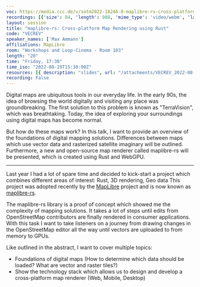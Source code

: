 ```yaml
---
voc: https://media.ccc.de/v/sotm2022-18246-0-maplibre-rs-cross-platform-map-rendering-using-rust
recordings: [{'size': 84, 'length': 988, 'mime_type': 'video/webm', 'language': 'eng', 'filename': 'sotm2022-18246-eng-maplibre-rs_Cross-platform_Map_Rendering_using_Rust_webm-hd.webm', 'state': 'new', 'folder': 'webm-hd', 'high_quality': True, 'width': 1920, 'height': 1080, 'updated_at': '2022-09-19T14:00:05.675+02:00', 'recording_url': 'https://cdn.media.ccc.de/events/sotm/2022/webm-hd/sotm2022-18246-eng-maplibre-rs_Cross-platform_Map_Rendering_using_Rust_webm-hd.webm', 'url': 'https://api.media.ccc.de/public/recordings/61840', 'event_url': 'https://api.media.ccc.de/public/events/1d67a8c1-17e6-5e30-965e-5d72311cd6b7', 'conference_url': 'https://api.media.ccc.de/public/conferences/sotm2022'}, {'size': 38, 'length': 988, 'mime_type': 'video/webm', 'language': 'eng', 'filename': 'sotm2022-18246-eng-maplibre-rs_Cross-platform_Map_Rendering_using_Rust_webm-sd.webm', 'state': 'new', 'folder': 'webm-sd', 'high_quality': False, 'width': 720, 'height': 576, 'updated_at': '2022-09-19T13:48:04.244+02:00', 'recording_url': 'https://cdn.media.ccc.de/events/sotm/2022/webm-sd/sotm2022-18246-eng-maplibre-rs_Cross-platform_Map_Rendering_using_Rust_webm-sd.webm', 'url': 'https://api.media.ccc.de/public/recordings/61838', 'event_url': 'https://api.media.ccc.de/public/events/1d67a8c1-17e6-5e30-965e-5d72311cd6b7', 'conference_url': 'https://api.media.ccc.de/public/conferences/sotm2022'}, {'size': 27, 'length': 987, 'mime_type': 'video/mp4', 'language': 'eng', 'filename': 'sotm2022-18246-eng-maplibre-rs_Cross-platform_Map_Rendering_using_Rust_sd.mp4', 'state': 'new', 'folder': 'h264-sd', 'high_quality': False, 'width': 720, 'height': 576, 'updated_at': '2022-09-19T13:35:04.123+02:00', 'recording_url': 'https://cdn.media.ccc.de/events/sotm/2022/h264-sd/sotm2022-18246-eng-maplibre-rs_Cross-platform_Map_Rendering_using_Rust_sd.mp4', 'url': 'https://api.media.ccc.de/public/recordings/61835', 'event_url': 'https://api.media.ccc.de/public/events/1d67a8c1-17e6-5e30-965e-5d72311cd6b7', 'conference_url': 'https://api.media.ccc.de/public/conferences/sotm2022'}, {'size': 15, 'length': 988, 'mime_type': 'audio/mpeg', 'language': 'eng', 'filename': 'sotm2022-18246-eng-maplibre-rs_Cross-platform_Map_Rendering_using_Rust_mp3.mp3', 'state': 'new', 'folder': 'mp3', 'high_quality': False, 'width': 0, 'height': 0, 'updated_at': '2022-09-19T13:34:03.348+02:00', 'recording_url': 'https://cdn.media.ccc.de/events/sotm/2022/mp3/sotm2022-18246-eng-maplibre-rs_Cross-platform_Map_Rendering_using_Rust_mp3.mp3', 'url': 'https://api.media.ccc.de/public/recordings/61834', 'event_url': 'https://api.media.ccc.de/public/events/1d67a8c1-17e6-5e30-965e-5d72311cd6b7', 'conference_url': 'https://api.media.ccc.de/public/conferences/sotm2022'}, {'size': 67, 'length': 987, 'mime_type': 'video/mp4', 'language': 'eng', 'filename': 'sotm2022-18246-eng-maplibre-rs_Cross-platform_Map_Rendering_using_Rust_hd.mp4', 'state': 'new', 'folder': 'h264-hd', 'high_quality': True, 'width': 1920, 'height': 1080, 'updated_at': '2022-09-19T13:31:44.745+02:00', 'recording_url': 'https://cdn.media.ccc.de/events/sotm/2022/h264-hd/sotm2022-18246-eng-maplibre-rs_Cross-platform_Map_Rendering_using_Rust_hd.mp4', 'url': 'https://api.media.ccc.de/public/recordings/61833', 'event_url': 'https://api.media.ccc.de/public/events/1d67a8c1-17e6-5e30-965e-5d72311cd6b7', 'conference_url': 'https://api.media.ccc.de/public/conferences/sotm2022'}]
layout: session
title: "maplibre-rs: Cross-platform Map Rendering using Rust"
code: "VECREV"
speaker_names: ['Max Ammann']
affiliations: MapLibre
room: "Workshops and Loop-Cinema - Room 103"
length: "20"
time: "Friday, 17:30"
time_iso: "2022-08-19T15:30:00Z"
resources: [{ description: "slides", url: "/attachments/VECREV_2022-08-19-SotM-maplibre-rs_sO0aXrv.pdf" }]
recording: False
---
```


Digital maps are ubiquitous tools in our everyday life. In the early 90s, the idea of browsing the world digitally and visiting any place was groundbreaking. The first solution to this problem is known as &#34;TerraVision&#34;, which was breathtaking. Today, the idea of exploring your surroundings using digital maps has become normal.

But how do these maps work? In this talk, I want to provide an overview of the foundations of digital mapping solutions. Differences between maps which use vector data and rasterized satellite imaginary will be outlined. Furthermore, a new and open-source map renderer called maplibre-rs will be presented, which is created using Rust and WebGPU.

<hr>

Last year I had a lot of spare time and decided to kick-start a project which combines different areas of interest: Rust, 3D rendering, Geo data
This project was adopted recently by the [MapLibre](https://maplibre.org/) project and is now known as [maplibre-rs](https://github.com/maplibre/maplibre-rs).

The maplibre-rs library is a proof of concept which showed me the complexity of mapping solutions. It takes a lot of steps until edits from OpenStreetMap contributors are finally rendered in consumer applications. With this task I want to take listeners on a journey from drawing changes in the OpenStreetMap editor all the way until vectors are uploaded to from memory to GPUs.

Like outlined in the abstract, I want to cover multiple topics:

* Foundations of digital maps (How to determine which data should be loaded? What are vector and raster tiles?)
* Show the technology stack which allows us to design and develop a cross-platform map renderer (Web, Mobile, Desktop)

